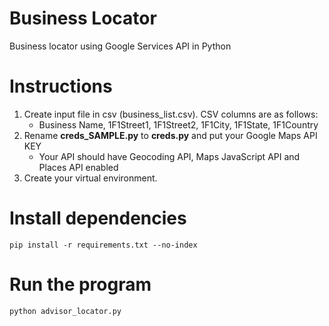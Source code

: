 # Business Locator
Business locator using Google Services API in Python

# Instructions
1. Create input file in csv (business_list.csv). CSV columns are as follows:
    - Business Name, 1F1Street1, 1F1Street2, 1F1City, 1F1State, 1F1Country
2. Rename **creds_SAMPLE.py** to **creds.py** and put your Google Maps API KEY
    * Your API should have Geocoding API, Maps JavaScript API and Places API enabled
3. Create your virtual environment.

# Install dependencies
```
pip install -r requirements.txt --no-index
```
# Run the program
```
python advisor_locator.py
```